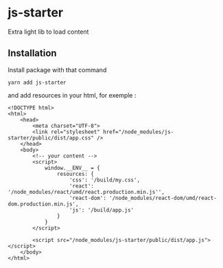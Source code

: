 # js-starter
Extra light lib to load content

## Installation

Install package with that command
```
yarn add js-starter
```

and add resources in your html, for exemple :
```
<!DOCTYPE html>
<html>
    <head>
        <meta charset="UTF-8">
        <link rel="stylesheet" href="/node_modules/js-starter/public/dist/app.css" />
    </head>
    <body>
        <!-- your content -->
        <script>
            window.__ENV__ = {
                resources: {
                    'css': '/build/my.css',
                    'react': '/node_modules/react/umd/react.production.min.js'',
                    'react-dom': '/node_modules/react-dom/umd/react-dom.production.min.js',
                    'js': '/build/app.js'
                }
            }
        </script>

        <script src="/node_modules/js-starter/public/dist/app.js"></script>
    </body>
</html>
```
